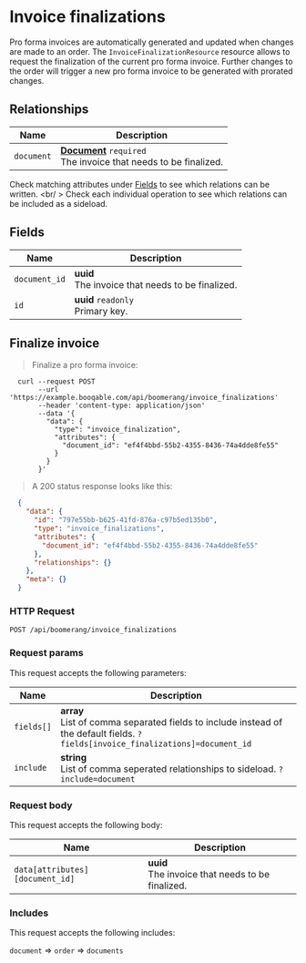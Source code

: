 # Invoice finalizations

Pro forma invoices are automatically generated and updated when changes
are made to an order. The `InvoiceFinalizationResource` resource allows
to request the finalization of the current pro forma invoice.
Further changes to the order will trigger a new pro forma invoice to be
generated with prorated changes.

## Relationships
Name | Description
-- | --
`document` | **[Document](#documents)** `required`<br>The invoice that needs to be finalized.


Check matching attributes under [Fields](#invoice-finalizations-fields) to see which relations can be written.
<br/ >
Check each individual operation to see which relations can be included as a sideload.
## Fields

 Name | Description
-- | --
`document_id` | **uuid** <br>The invoice that needs to be finalized.
`id` | **uuid** `readonly`<br>Primary key.


## Finalize invoice


> Finalize a pro forma invoice:

```shell
  curl --request POST
       --url 'https://example.booqable.com/api/boomerang/invoice_finalizations'
       --header 'content-type: application/json'
       --data '{
         "data": {
           "type": "invoice_finalization",
           "attributes": {
             "document_id": "ef4f4bbd-55b2-4355-8436-74a4dde8fe55"
           }
         }
       }'
```

> A 200 status response looks like this:

```json
  {
    "data": {
      "id": "797e55bb-b625-41fd-876a-c97b5ed135b0",
      "type": "invoice_finalizations",
      "attributes": {
        "document_id": "ef4f4bbd-55b2-4355-8436-74a4dde8fe55"
      },
      "relationships": {}
    },
    "meta": {}
  }
```

### HTTP Request

`POST /api/boomerang/invoice_finalizations`

### Request params

This request accepts the following parameters:

Name | Description
-- | --
`fields[]` | **array** <br>List of comma separated fields to include instead of the default fields. `?fields[invoice_finalizations]=document_id`
`include` | **string** <br>List of comma seperated relationships to sideload. `?include=document`


### Request body

This request accepts the following body:

Name | Description
-- | --
`data[attributes][document_id]` | **uuid** <br>The invoice that needs to be finalized.


### Includes

This request accepts the following includes:

`document` => 
`order` => 
`documents`









